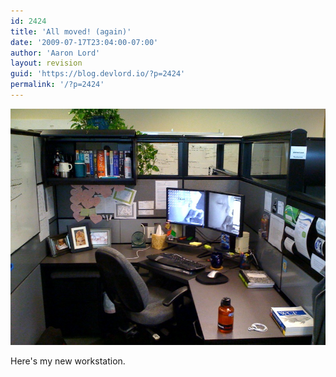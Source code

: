 ```yaml
---
id: 2424
title: 'All moved! (again)'
date: '2009-07-17T23:04:00-07:00'
author: 'Aaron Lord'
layout: revision
guid: 'https://blog.devlord.io/?p=2424'
permalink: '/?p=2424'
---
```


<p class="mobile-photo"><a href="/assets/img/2011/10/photo-754294.jpg"><img src="/assets/img/2011/10/photo-754294.jpg?w=300" border="0" alt="" /></a></p>Here&#039;s my new workstation.<div class="blogger-post-footer"><img width='1' height='1' src="/all-moved-again/"' /></div>